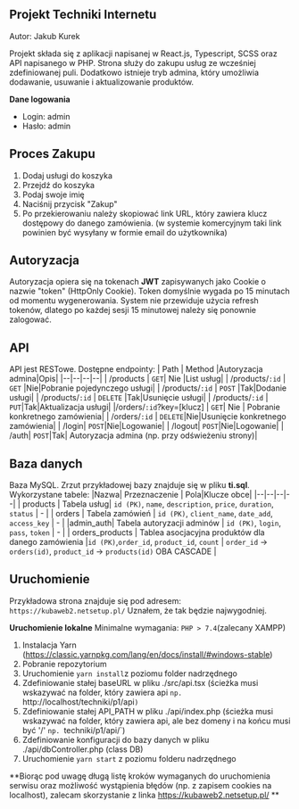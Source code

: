 ## Projekt Techniki Internetu
Autor: Jakub Kurek

Projekt składa się z aplikacji napisanej w React.js, Typescript, SCSS oraz API napisanego w PHP. Strona służy do zakupu usług ze wcześniej zdefiniowanej puli. 
Dodatkowo istnieje tryb admina, który umożliwia dodawanie, usuwanie i aktualizowanie produktów.


**Dane logowania**
 - Login: admin
 - Hasło: admin

## Proces Zakupu

 1. Dodaj usługi do koszyka
 2. Przejdź do koszyka
 3. Podaj swoje imię
 4. Naciśnij przycisk "Zakup"
 5. Po przekierowaniu należy skopiować link URL, który zawiera klucz dostępowy do danego zamówienia. (w systemie komercyjnym taki link powinien być wysyłany w formie email do użytkownika)

## Autoryzacja
Autoryzacja opiera się na tokenach **JWT** zapisywanych jako Cookie o nazwie "token" (HttpOnly Cookie).
Token domyślnie wygada po 15 minutach od momentu wygenerowania. System nie przewiduje użycia refresh tokenów, dlatego po każdej sesji 15 minutowej należy się ponownie zalogować.

## API
API jest RESTowe. Dostępne endpointy:
| Path | Method |Autoryzacja admina|Opis|
|--|--|--|--|
| /products | `GET`| Nie |List usług|
| /products/`:id` | `GET` |Nie|Pobranie pojedynczego usługi|
| /products/`:id` | `POST` |Tak|Dodanie usługi|
| /products/`:id` | `DELETE` |Tak|Usunięcie usługi|
| /products/`:id` | `PUT`|Tak|Aktualizacja usługi|
|/orders/`:id`?key=[klucz] | `GET`| Nie | Pobranie konkretnego zamówienia|
| /orders/`:id` | `DELETE`|Nie|Usunięcie konkretnego zamówienia|
| /login| `POST`|Nie|Logowanie|
| /logout| `POST`|Nie|Logowanie|
| /auth| `POST`|Tak| Autoryzacja admina (np. przy odświeżeniu strony)|

## Baza danych
Baza MySQL. Zrzut przykładowej bazy znajduje się w pliku **ti.sql**. Wykorzystane tabele:
|Nazwa| Przeznaczenie | Pola|Klucze obce| 
|--|--|--|--|
| products | Tabela usług| `id (PK)`, `name`, `description`, `price`, `duration`, `status` | - |
| orders | Tabela zamówień | `id (PK)`, `client_name`, `date_add`, `access_key`  | - |
|admin_auth| Tabela autoryzacji adminów | `id (PK)`, `login`, `pass`, `token` | - |
| orders_products | Tablea asocjacyjna  produktów dla danego zamówienia |`id (PK)`,`order_id`, `product_id`, `count` | `order_id` -> `orders(id)`, `product_id` -> `products(id)` OBA CASCADE |

## Uruchomienie

Przykładowa strona znajduje się pod adresem: `https://kubaweb2.netsetup.pl/`
Uznałem, że tak będzie najwygodniej.

**Uruchomienie lokalne**
Minimalne wymagania: `PHP > 7.4`(zalecany XAMPP)
 1. Instalacja Yarn (https://classic.yarnpkg.com/lang/en/docs/install/#windows-stable)
 2. Pobranie repozytorium
 3. Uruchomienie `yarn install`z poziomu folder nadrzędnego
 4. Zdefiniowanie stałej baseURL w pliku ./src/api.tsx (ścieżka musi wskazywać na folder, który zawiera api `np. `http://localhost/techniki/p1/api`)`
 5. Zdefiniowanie stałej API_PATH w pliku ./api/index.php (ścieżka musi wskazywać na folder, który zawiera api, ale bez domeny i na końcu musi być '/' `np. `techniki/p1/api/`)
 6. Zdefiniowanie konfiguracji do bazy danych w pliku ./api/dbController.php (class DB)
 7. Uruchomienie `yarn start` z poziomu folderu nadrzędnego

**Biorąc pod uwagę długą listę kroków wymaganych do uruchomienia serwisu oraz możliwość wystąpienia błędów (np. z zapisem cookies na localhost), zalecam skorzystanie z linka https://kubaweb2.netsetup.pl/ **
